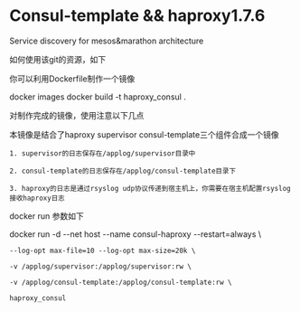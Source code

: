 # Consul-template && haproxy1.7.6
Service discovery for mesos&amp;marathon architecture

如何使用该git的资源，如下 

你可以利用Dockerfile制作一个镜像

docker images docker build -t haproxy_consul . 

对制作完成的镜像，使用注意以下几点 

本镜像是结合了haproxy supervisor consul-template三个组件合成一个镜像 

	1. supervisor的日志保存在/applog/supervisor目录中 
	
	2. consul-template的日志保存在/applog/consul-template目录下 
	
	3. haproxy的日志是通过rsyslog udp协议传递到宿主机上，你需要在宿主机配置rsyslog接收haproxy日志 
	
docker run 参数如下

docker run -d --net host --name consul-haproxy --restart=always \

	--log-opt max-file=10 --log-opt max-size=20k \
	
	-v /applog/supervisor:/applog/supervisor:rw \
	
	-v /applog/consul-template:/applog/consul-template:rw \
	
	haproxy_consul
 
